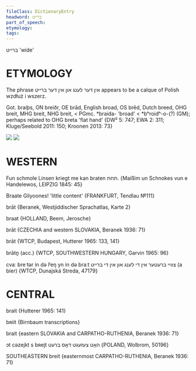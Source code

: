 ```yaml
---
fileClass: DictionaryEntry
headword: ברייט
part_of_speech: 
etymology: 
tags: 
---
```

ברייט
'wide'

ETYMOLOGY
===========
The phrase אין דער לענג און אין דער ברייט appears to be a calque of Polish wzdłuż i wszerz.

Got. braiþs, ON breiðr, OE brād, English broad, OS brēd, Dutch breed, OHG breit, MHG breit, NHG breit, < PGmc. *braida- 'broad' < *bʰroidʰ-o-(?) (GM); perhaps related to OHG breta 'flat hand'
{DW² 5: 747; EWA 2: 311; Kluge/Seebold 2011: 150; Kroonen 2013: 73}

![](https://ia802902.us.archive.org/9/items/Yiddish-Dialect-Maps/map%20-%20FoY3-67%20-%20breyt%20bret%20broyt.jpg)
![](https://ia902902.us.archive.org/9/items/Yiddish-Dialect-Maps/Beranek_Karte_2.jpg)

WESTERN
========

Fun schmole Linsen kriegt me kan braten תחת.
{Maißim un Schnokes vun e Handelewos, LEIPZIG 1845: 45}

Braate Gilyoones! 'little content'
{FRANKFURT, Tendlau №111}

brāt {Beranek, Westjiddischer Sprachatlas, Karte 2}

braat  {HOLLAND, Beem, Jerosche}

brāt {CZECHIA and western SLOVAKIA, Beranek 1936: 71}

brāt {WTCP, Budapest, Hutterer 1965: 133, 141}

brātn̥ (acc.) {WTCP, SOUTHWESTERN HUNGARY, Garvin 1965: 96}

cvaː breˑtər in də lʲeŋ yn in də braːt צוויי ברעטער אין די לענג און אין די ברייט (a bier) {WTCP, Dunajská Streda, 47179}

CENTRAL
========

brait {Hutterer 1965: 141}

bʀiit {Birnbaum transcriptions}

brait {eastern SLOVAKIA and CARPATHO-RUTHENIA, Beranek 1936: 71}

ɔt cəzejkt s bʀejt האָט צעזעגט דאָס ברעט {POLAND, Wolbrom, 50196}

SOUTHEASTERN
breit {easternmost CARPATHO-RUTHENIA, Beranek 1936: 71}
